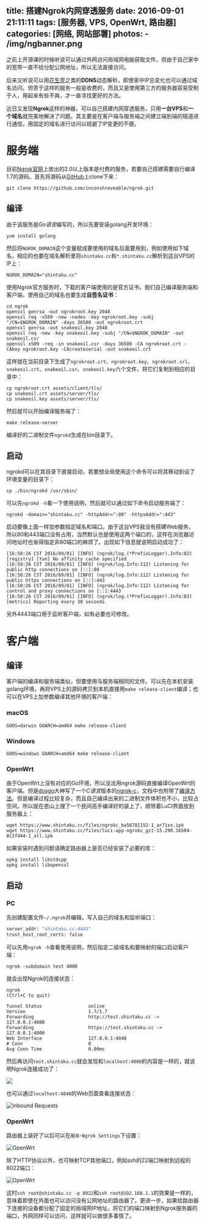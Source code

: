 title: 搭建Ngrok内网穿透服务
date: 2016-09-01 21:11:11
tags: [服务器, VPS, OpenWrt, 路由器]
categories: [网络, 网站部署]
photos: 
	- /img/ngbanner.png
---

之前上开源课的时候听说可以通过外网访问局域网电脑获取文件，但由于自己家中的宽带一直不给分配公网地址，所以无法直接访问。

后来又听说可以用[花生壳](http://www.oray.com/)之类的**DDNS**动态解析，即使家中IP总变化也可以通过域名访问。但苦于这样的服务一般是收费的，而且又是使用第三方的服务器容易受制于人，用起来有些不爽，才一直寻找更好的方法。

近日又发现**Ngrok**这样的神器，可以自己搭建内网穿透服务，只用**一台VPS**和**一个域名**就完美地解决了问题。其主要是在客户端与服务端之间建立端到端的隧道进行通信，用固定的域名进行访问以规避了IP变更的不便。

# 服务端
目前[Ngrok官网](https://ngrok.com/)上放出的2.0以上版本是付费的服务，若要自己搭建需要自行编译1.7的源码。首先将源码从[GitHub](https://github.com/inconshreveable/ngrok)上clone下来：

	git clone https://github.com/inconshreveable/ngrok.git

## 编译
由于该服务是*Go语言*编写的，所以先要安装golang开发环境：

	yum install golang
	
然后将`NGROK_DOMAIN`这个变量赋成要使用的域名后面要用到，例如使用如下域名，相应的也要在域名解析里将`shintaku.cc`和`*.shintaku.cc`解析到这台VPS的IP上：

	NGROK_DOMAIN="shintaku.cc"

使用Ngrok官方服务时，下载的客户端使用的是官方证书。我们自己编译服务端和客户端，使用自己的域名也要生成**自签名证书**：

	cd ngrok
	openssl genrsa -out ngrokroot.key 2048
	openssl req -x509 -new -nodes -key ngrokroot.key -subj "/CN=$NGROK_DOMAIN" -days 36500 -out ngrokroot.crt
	openssl genrsa -out snakeoil.key 2048
	openssl req -new -key snakeoil.key -subj "/CN=$NGROK_DOMAIN" -out snakeoil.csr
	openssl x509 -req -in snakeoil.csr -days 36500 -CA ngrokroot.crt -CAkey ngrokroot.key -CAcreateserial -out snakeoil.crt 
	
这样就在当前目录下生成了`ngrokroot.crt`、`ngrokroot.key`、`ngrokroot.srl`、`snakeoil.crt`、`snakeoil.csr`、`snakeoil.key`六个文件，将它们复制到相应的目录中：
	
	cp ngrokroot.crt assets/client/tls/
	cp snakeoil.crt assets/server/tls/
	cp snakeoil.key assets/server/tls/
	
然后就可以开始编译服务端了：

	make release-server

编译好的二进制文件`ngrokd`生成在bin目录下。

## 启动
ngrokd可以在其目录下直接启动，若要想全局使用这个命令可以将其移动到设了环境变量的目录下：

	cp ./bin/ngrokd /usr/sbin/
	
可以先`ngrokd -h`看一下使用说明，然后就可以通过如下命令启动服务端了：

	ngrokd -domain="shintaku.cc" -httpAddr=":80" -httpsAddr=":443"
	
启动要像上面一样加参数指定域名和端口。由于这台VPS我没有搭建Web服务，所以80和443端口没有占用，当然默认也是使用这两个端口的，这样在浏览器访问地址时也省得指定非80端口的麻烦了。出现如下信息就说明启动成功了：

	[16:58:26 CST 2016/09/01] [INFO] (ngrok/log.(*PrefixLogger).Info:83) [registry] [tun] No affinity cache specified
	[16:58:26 CST 2016/09/01] [INFO] (ngrok/log.Info:112) Listening for public http connections on [::]:80
	[16:58:26 CST 2016/09/01] [INFO] (ngrok/log.Info:112) Listening for public https connections on [::]:443
	[16:58:26 CST 2016/09/01] [INFO] (ngrok/log.Info:112) Listening for control and proxy connections on [::]:4443
	[16:58:26 CST 2016/09/01] [INFO] (ngrok/log.(*PrefixLogger).Info:83) [metrics] Reporting every 30 seconds
	
另外4443端口用于监听客户端，如有必要也可修改。

# 客户端
## 编译
客户端的编译和服务端类似，但要使用与服务端相同的文件。可以先在本机安装golang环境，再将VPS上的源码拷贝到本机直接用`make release-client`编译；也可以在VPS上加参数编译其他环境的客户端：

### macOS
	
	GOOS=darwin GOARCH=amd64 make release-client

### Windows

	GOOS=windows GOARCH=amd64 make release-client
	
### OpenWrt
由于OpenWrt上没有对应的Go环境，所以没法用ngrok源码直接编译OpenWrt的客户端。但是[dosgo](https://www.v2ex.com/t/176838)大神写了一个*C语言*版本的[ngrok-c](https://github.com/dosgo/ngrok-c)，文档中也附带了[编译方法](http://www.jianshu.com/p/8428949d946c)。但是编译过程比较复杂，而且自己编译出来的二进制文件体积也不小，比较占空间，所以就在恩山上搜了一个民间高手编译好的装上了，顺带着LuCI界面放到服务器上：

	wget https://www.shintaku.cc/files/ngrokc_ba56781152-1_ar71xx.ipk
	wget https://www.shintaku.cc/files/luci-app-ngrokc_git-15.290.16504-8c2fd44-1_all.ipk
	
如果安装时遇到问题请确定路由器上是否已经安装了必要的库：

	opkg install libstdcpp
	opkg install libopenssl
	
## 启动
### PC
先创建配置文件`~/.ngrok`并编辑，写入自己的域名和监听端口：

```sh
server_addr: "shintaku.cc:4443"
trust_host_root_certs: false
```

可以先用`ngrok -h`查看使用说明，然后指定二级域名和要映射的端口启动客户端：

	ngrok -subdomain test 4000
	
就会出现Ngrok的连接状态：
	
	ngrok                                                           (Ctrl+C to quit)

	Tunnel Status                 online
	Version                       1.7/1.7
	Forwarding                    http://test.shintaku.cc -> 127.0.0.1:4000
	Forwarding                    https://test.shintaku.cc -> 127.0.0.1:4000
	Web Interface                 127.0.0.1:4040
	# Conn                        0
	Avg Conn Time                 0.00ms
	
然后再访问`test.shintaku.cc`就会发现和`localhost:4000`的内容是一样的，就说明Ngrok连接成功了：

![](/img/ngcompare.png)

也可以通过`localhost:4040`的Web页面查看连接状态：

![Inbound Requests](/img/ngrequests.png)

### OpenWrt
路由器上装好了以后可以在`服务`-`Ngrok Settings`下设置：

![OpenWrt](/img/ngluci.png)

除了HTTP协议以外，也可映射TCP其他端口，例如ssh的22端口映射到远程的8022端口：

![OpenWrt](/img/ngssh.png)

这时`ssh root@shintaku.cc -p 8022`和`ssh root@192.168.1.1`的效果是一样的，意味着即使在外面也可以访问没有公网地址的路由器了。更进一步，如果给路由器下连接的设备都分配了固定的局域网IP地址，将它们的端口映射到Ngrok服务器的端口，外网同样可以访问，这样就可以做很多事情了。